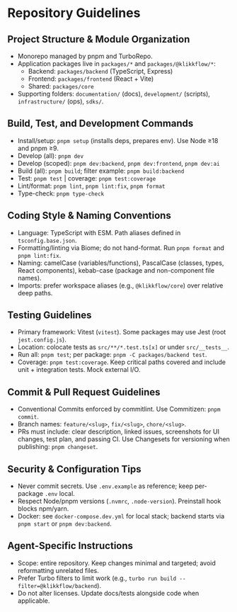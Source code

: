 # Repository Guidelines

## Project Structure & Module Organization
- Monorepo managed by pnpm and TurboRepo.
- Application packages live in `packages/*` and `packages/@klikkflow/*`:
  - Backend: `packages/backend` (TypeScript, Express)
  - Frontend: `packages/frontend` (React + Vite)
  - Shared: `packages/core`
- Supporting folders: `documentation/` (docs), `development/` (scripts), `infrastructure/` (ops), `sdks/`.

## Build, Test, and Development Commands
- Install/setup: `pnpm setup` (installs deps, prepares env). Use Node ≥18 and pnpm ≥9.
- Develop (all): `pnpm dev`
- Develop (scoped): `pnpm dev:backend`, `pnpm dev:frontend`, `pnpm dev:ai`
- Build (all): `pnpm build`; filter example: `pnpm build:backend`
- Test: `pnpm test` | coverage: `pnpm test:coverage`
- Lint/format: `pnpm lint`, `pnpm lint:fix`, `pnpm format`
- Type-check: `pnpm type-check`

## Coding Style & Naming Conventions
- Language: TypeScript with ESM. Path aliases defined in `tsconfig.base.json`.
- Formatting/linting via Biome; do not hand-format. Run `pnpm format` and `pnpm lint:fix`.
- Naming: camelCase (variables/functions), PascalCase (classes, types, React components), kebab-case (package and non-component file names).
- Imports: prefer workspace aliases (e.g., `@klikkflow/core`) over relative deep paths.

## Testing Guidelines
- Primary framework: Vitest (`vitest`). Some packages may use Jest (root `jest.config.js`).
- Location: colocate tests as `src/**/*.test.ts[x]` or under `src/__tests__`.
- Run all: `pnpm test`; per package: `pnpm -C packages/backend test`.
- Coverage: `pnpm test:coverage`. Keep critical paths covered and include unit + integration tests. Mock external I/O.

## Commit & Pull Request Guidelines
- Conventional Commits enforced by commitlint. Use Commitizen: `pnpm commit`.
- Branch names: `feature/<slug>`, `fix/<slug>`, `chore/<slug>`.
- PRs must include: clear description, linked issues, screenshots for UI changes, test plan, and passing CI. Use Changesets for versioning when publishing: `pnpm changeset`.

## Security & Configuration Tips
- Never commit secrets. Use `.env.example` as reference; keep per-package `.env` local.
- Respect Node/pnpm versions (`.nvmrc`, `.node-version`). Preinstall hook blocks npm/yarn.
- Docker: see `docker-compose.dev.yml` for local stack; backend starts via `pnpm start` or `pnpm dev:backend`.

## Agent-Specific Instructions
- Scope: entire repository. Keep changes minimal and targeted; avoid reformatting unrelated files.
- Prefer Turbo filters to limit work (e.g., `turbo run build --filter=@klikkflow/backend`).
- Do not alter licenses. Update docs/tests alongside code when applicable.

